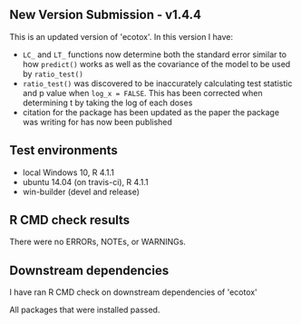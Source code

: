 ## New Version Submission - v1.4.4

This is an updated version of 'ecotox'. In this version I have:

  * `LC_` and `LT_` functions now determine both the standard error similar to how `predict()` works
  as well as the covariance of the model to be used by `ratio_test()`
  * `ratio_test()` was discovered to be inaccurately calculating test statistic and p value 
  when `log_x = FALSE`. This has been corrected when determining t by taking the log of each doses
  * citation for the package has been updated as the paper the package was writing for has now been published
 
     
## Test environments
* local Windows 10, R 4.1.1
* ubuntu 14.04 (on travis-ci), R 4.1.1
* win-builder (devel and release)

## R CMD check results
There were no ERRORs, NOTEs, or WARNINGs. 


## Downstream dependencies
I have ran R CMD check on downstream dependencies of 'ecotox'
 
All packages that were installed passed. 
